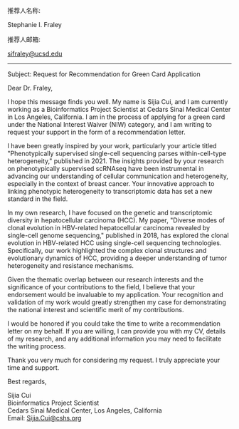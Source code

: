 
推荐人名称:

Stephanie I. Fraley

推荐人邮箱:

sifraley@ucsd.edu


---

Subject: Request for Recommendation for Green Card Application

Dear Dr. Fraley,

I hope this message finds you well. My name is Sijia Cui, and I am currently working as a Bioinformatics Project Scientist at Cedars Sinai Medical Center in Los Angeles, California. I am in the process of applying for a green card under the National Interest Waiver (NIW) category, and I am writing to request your support in the form of a recommendation letter.

I have been greatly inspired by your work, particularly your article titled "Phenotypically supervised single-cell sequencing parses within-cell-type heterogeneity," published in 2021. The insights provided by your research on phenotypically supervised scRNAseq have been instrumental in advancing our understanding of cellular communication and heterogeneity, especially in the context of breast cancer. Your innovative approach to linking phenotypic heterogeneity to transcriptomic data has set a new standard in the field.

In my own research, I have focused on the genetic and transcriptomic diversity in hepatocellular carcinoma (HCC). My paper, "Diverse modes of clonal evolution in HBV-related hepatocellular carcinoma revealed by single-cell genome sequencing," published in 2018, has explored the clonal evolution in HBV-related HCC using single-cell sequencing technologies. Specifically, our work highlighted the complex clonal structures and evolutionary dynamics of HCC, providing a deeper understanding of tumor heterogeneity and resistance mechanisms.

Given the thematic overlap between our research interests and the significance of your contributions to the field, I believe that your endorsement would be invaluable to my application. Your recognition and validation of my work would greatly strengthen my case for demonstrating the national interest and scientific merit of my contributions.

I would be honored if you could take the time to write a recommendation letter on my behalf. If you are willing, I can provide you with my CV, details of my research, and any additional information you may need to facilitate the writing process.

Thank you very much for considering my request. I truly appreciate your time and support.

Best regards,

Sijia Cui  
Bioinformatics Project Scientist  
Cedars Sinai Medical Center, Los Angeles, California  
Email: Sijia.Cui@cshs.org


